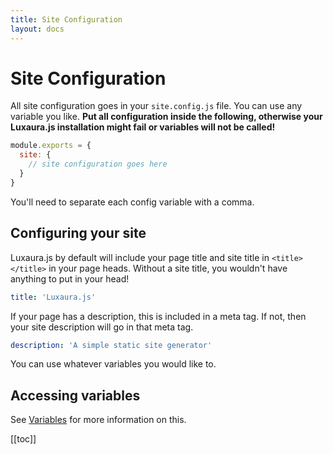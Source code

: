 ```yaml
---
title: Site Configuration
layout: docs
---
```


# Site Configuration

All site configuration goes in your `site.config.js` file. You can use any variable you like. **Put all configuration inside the following, otherwise your Luxaura.js installation might fail or variables will not be called!**

````javascript
module.exports = {
  site: {
    // site configuration goes here
  }
}
````
You'll need to separate each config variable with a comma.

## Configuring your site

Luxaura.js by default will include your page title and site title in `<title></title>` in your page heads. Without a site title, you wouldn't have anything to put in your head!
````yaml
title: 'Luxaura.js'
````
If your page has a description, this is included in a meta tag. If not, then your site description will go in that meta tag.
````yaml
description: 'A simple static site generator'
````
You can use whatever variables you would like to.

## Accessing variables

See [Variables](/docs/variables) for more information on this.

[[toc]]
